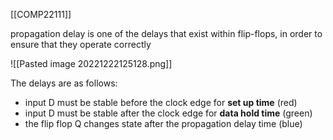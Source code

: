 [[COMP22111]]

propagation delay is one of the delays that exist within flip-flops, in order to ensure that they operate correctly

![[Pasted image 20221222125128.png]]

The delays are as follows:
- input D must be stable before the clock edge for **set up time** (red)
- input D must be stable after the clock edge for **data hold time** (green)
- the flip flop Q changes state after the propagation delay time (blue)